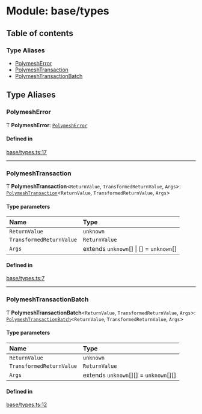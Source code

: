 # Module: base/types

## Table of contents

### Type Aliases

- [PolymeshError](../wiki/base.types#polymesherror)
- [PolymeshTransaction](../wiki/base.types#polymeshtransaction)
- [PolymeshTransactionBatch](../wiki/base.types#polymeshtransactionbatch)

## Type Aliases

### PolymeshError

Ƭ **PolymeshError**: [`PolymeshError`](../wiki/base.PolymeshError.PolymeshError)

#### Defined in

[base/types.ts:17](https://github.com/PolymeshAssociation/polymesh-sdk/blob/079537ad/src/base/types.ts#L17)

___

### PolymeshTransaction

Ƭ **PolymeshTransaction**<`ReturnValue`, `TransformedReturnValue`, `Args`\>: [`PolymeshTransaction`](../wiki/base.PolymeshTransaction.PolymeshTransaction)<`ReturnValue`, `TransformedReturnValue`, `Args`\>

#### Type parameters

| Name | Type |
| :------ | :------ |
| `ReturnValue` | `unknown` |
| `TransformedReturnValue` | `ReturnValue` |
| `Args` | extends `unknown`[] \| [] = `unknown`[] |

#### Defined in

[base/types.ts:7](https://github.com/PolymeshAssociation/polymesh-sdk/blob/079537ad/src/base/types.ts#L7)

___

### PolymeshTransactionBatch

Ƭ **PolymeshTransactionBatch**<`ReturnValue`, `TransformedReturnValue`, `Args`\>: [`PolymeshTransactionBatch`](../wiki/base.PolymeshTransactionBatch.PolymeshTransactionBatch)<`ReturnValue`, `TransformedReturnValue`, `Args`\>

#### Type parameters

| Name | Type |
| :------ | :------ |
| `ReturnValue` | `unknown` |
| `TransformedReturnValue` | `ReturnValue` |
| `Args` | extends `unknown`[][] = `unknown`[][] |

#### Defined in

[base/types.ts:12](https://github.com/PolymeshAssociation/polymesh-sdk/blob/079537ad/src/base/types.ts#L12)
